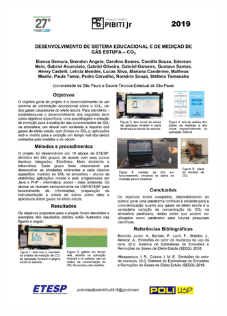 ![Banner SIICUSP 2019](https://github.com/Pre-Iniciacao-Cientifica-2018/.github/blob/main/media/BannerSiicusp.jpg)